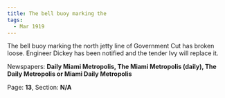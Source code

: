 ```yaml
---  
title: The bell buoy marking the  
tags:  
  - Mar 1919  
---  
```

  
The bell buoy marking the north jetty line of Government Cut has broken loose. Engineer Dickey has been notified and the tender Ivy will replace it.  
  
Newspapers: **Daily Miami Metropolis, The Miami Metropolis (daily), The Daily Metropolis or Miami Daily Metropolis**  
  
Page: **13**, Section: **N/A** 

